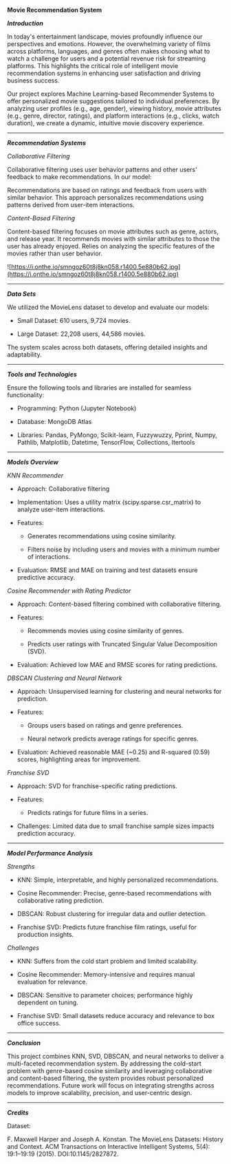 **Movie Recommendation System**

**_Introduction_**

In today's entertainment landscape, movies profoundly influence our perspectives and emotions. However, the overwhelming variety of films across platforms, languages, and genres often makes choosing what to watch a challenge for users and a potential revenue risk for streaming platforms. This highlights the critical role of intelligent movie recommendation systems in enhancing user satisfaction and driving business success.

Our project explores Machine Learning-based Recommender Systems to offer personalized movie suggestions tailored to individual preferences. By analyzing user profiles (e.g., age, gender), viewing history, movie attributes (e.g., genre, director, ratings), and platform interactions (e.g., clicks, watch duration), we create a dynamic, intuitive movie discovery experience.

---------------------------------------------------------------------------------------------------------------------------------------------------------------------------------------------------------------------------------------------------------------------------------------------------------------------------------------------------------------------------------------------------------------------------------------------------------------------
**_Recommendation Systems_**

_Collaborative Filtering_

Collaborative filtering uses user behavior patterns and other users' feedback to make recommendations. In our model:

Recommendations are based on ratings and feedback from users with similar behavior.
This approach personalizes recommendations using patterns derived from user-item interactions.

_Content-Based Filtering_

Content-based filtering focuses on movie attributes such as genre, actors, and release year. It 
recommends movies with similar attributes to those the user has already enjoyed.
Relies on analyzing the specific features of the movies rather than user behavior.

![https://i.onthe.io/smngoz60t8j8kn058.r1400.5e880b62.jpg](https://i.onthe.io/smngoz60t8j8kn058.r1400.5e880b62.jpg)

-------------------------------------------------------------------------------------------------------------------------------------------------------------------------------------------------------
**_Data Sets_**

We utilized the MovieLens dataset to develop and evaluate our models:

* Small Dataset: 610 users, 9,724 movies.

* Large Dataset: 22,208 users, 44,586 movies.

The system scales across both datasets, offering detailed insights and adaptability.

------------------------------------------------------------------------------------------------------------------------------------------------------------------------------------------------------------
**_Tools and Technologies_**

Ensure the following tools and libraries are installed for seamless functionality:

* Programming: Python (Jupyter Notebook)

* Database: MongoDB Atlas

* Libraries: Pandas, PyMongo, Scikit-learn, Fuzzywuzzy, Pprint, Numpy, Pathlib, Matplotlib, Datetime, TensorFlow, Collections, Itertools

-------------------------------------------------------------------------------------------------------------------------------------------------------------------------------------
**_Models Overview_**

_KNN Recommender_

* Approach: Collaborative filtering

* Implementation: Uses a utility matrix (scipy.sparse.csr_matrix) to analyze user-item interactions.

* Features:

  * Generates recommendations using cosine similarity.

  * Filters noise by including users and movies with a minimum number of interactions.

* Evaluation: RMSE and MAE on training and test datasets ensure predictive accuracy.
  

_Cosine Recommender with Rating Predictor_

* Approach: Content-based filtering combined with collaborative filtering.

* Features:

  * Recommends movies using cosine similarity of genres.

  * Predicts user ratings with Truncated Singular Value Decomposition (SVD).

* Evaluation: Achieved low MAE and RMSE scores for rating predictions.
  

_DBSCAN Clustering and Neural Network_

* Approach: Unsupervised learning for clustering and neural networks for prediction.

* Features:

  * Groups users based on ratings and genre preferences.

  * Neural network predicts average ratings for specific genres.

* Evaluation: Achieved reasonable MAE (~0.25) and R-squared (0.59) scores, highlighting areas for improvement.
  

_Franchise SVD_

* Approach: SVD for franchise-specific rating predictions.

* Features:

  * Predicts ratings for future films in a series.

* Challenges: Limited data due to small franchise sample sizes impacts prediction accuracy.

-----------------------------------------------------------------------------------------------------------------------------------------------------------------------------------------------
**_Model Performance Analysis_**

_Strengths_

* KNN: Simple, interpretable, and highly personalized recommendations.

* Cosine Recommender: Precise, genre-based recommendations with collaborative rating prediction.

* DBSCAN: Robust clustering for irregular data and outlier detection.

* Franchise SVD: Predicts future franchise film ratings, useful for production insights.

_Challenges_

* KNN: Suffers from the cold start problem and limited scalability.

* Cosine Recommender: Memory-intensive and requires manual evaluation for relevance.

* DBSCAN: Sensitive to parameter choices; performance highly dependent on tuning.

* Franchise SVD: Small datasets reduce accuracy and relevance to box office success.

------------------------------------------------------------------------------------------------------------------------------------------------------------------------------------
**_Conclusion_**

This project combines KNN, SVD, DBSCAN, and neural networks to deliver a multi-faceted recommendation system. By addressing the cold-start problem with genre-based cosine similarity and leveraging collaborative and content-based filtering, the system provides robust personalized recommendations. Future work will focus on integrating strengths across models to improve scalability, precision, and user-centric design.

-------------------------------------------------------------------------------------------------------------------------------------------------------------------------------------
**_Credits_**

Dataset:

F. Maxwell Harper and Joseph A. Konstan. The MovieLens Datasets: History and Context. ACM Transactions on Interactive Intelligent Systems, 5(4): 19:1–19:19 (2015). DOI:10.1145/2827872.
